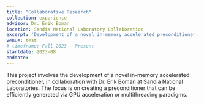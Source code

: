 ```yaml
---
title: "Collaborative Research"
collection: experience
advisor: Dr. Erik Boman
location: Sandia National Laboratory Collaboration
excerpt: 'Development of a novel in-memory accelerated preconditioner.'
venue: test
# timeframe: Fall 2023 — Present
startdate: 2023-08
enddate:  
---
```


This project involves the development of a novel in-memory accelerated preconditioner, in collaboration with Dr. Erik Boman at Sandia National Laboratories. The focus is on creating a preconditioner that can be efficiently generated via GPU acceleration or multithreading paradigms.